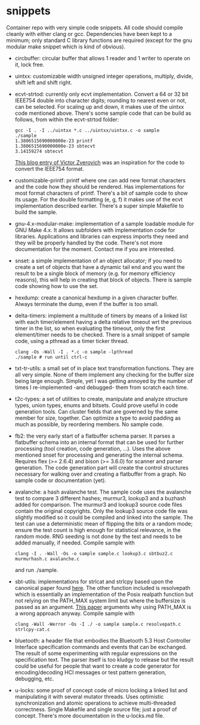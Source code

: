 # snippets
Container repo with very simple code snippets. All code should compile
cleanly with either clang or gcc. Dependencies have been kept to a minimum;
only standard C library functions are required (except for the gnu modular
make snippet which is kind of obvious).

* circbuffer: circular buffer that allows 1 reader and 1 writer to operate
  on it, lock free.

* uintxx: customizable width unsigned integer operations, multiply, divide,
  shift left and shift right.

* ecvt-strtod: currently only ecvt implementation. Convert a 64 or 32 bit IEEE754
  double into character digits; rounding to nearest even or not, can be
  selected. For scaling up and down, it makes use of the uintxx code
  mentioned above. There's some sample code that can be build as follows,
  from within the ecvt-strtod folder:

  ```console
  gcc -I . -I ../uintxx *.c ../uintxx/uintxx.c -o sample
  ./sample
  1.3806515690000000e-23 printf
  1.3806515690000000e-23 sbtecvt
  3.14159274 sbtecvt
  ```

  [This blog entry of Victor Zverovich](https://www.zverovich.net/2019/02/11/formatting-floating-point-numbers.html)
  was an inspiration for the code to convert the IEEE754 format.

* customizable-printf: printf where one can add new format characters and
  the code how they should be rendered. Has implementations for most format
  characters of printf. There's a bit of sample code to show its usage. For
  the double formatting (e, g, f) it makes use of the ecvt implementation
  described earlier. There's a super simple Makefile to build the sample.

* gnu-4.x-modular-make: implementation of a sample loadable module for GNU
  Make 4.x. It allows subfolders with implementation code for libraries.
  Applications and libraries can express imports they need and they will be
  properly handled by the code. There's not more documentation for the
  moment. Contact me if you are interested.

* snset: a simple implementation of an object allocator; if you need to
  create a set of objects that have a dynamic tail end and you want
  the result to be a single block of memory (e.g. for memory efficiency reasons),
  this will help in creating that block of objects. There is sample
  code showing how to use the set.

* hexdump: create a canonical hexdump in a given character buffer. Always
  terminate the dump, even if the buffer is too small.

* delta-timers: implement a multitude of timers by means of a linked list
  with each timer/element having a delta relative timeout wrt the previous timer
  in the list, so when evaluating the timeout, only the first element/timer needs
  to be checked. There is a small snippet of sample code, using a pthread as
  a timer ticker thread.

  ```console
  clang -Os -Wall -I . *.c -o sample -lpthread
  ./sample # run until ctrl-c
  ```

* txt-tr-utils: a small set of in place text transformation functions. They
  are all very simple. None of them implement any checking for the buffer
  size being large enough. Simple, yet I was getting annoyed by the number
  of times I re-implemented -and debugged- them from scratch each time.

* t2c-types: a set of utilities to create, manipulate and analyze structure
  types, union types, enums and bitsets. Could prove useful in code generation
  tools. Can cluster fields that are governed by the same member for size,
  together. Can optimize a type to avoid padding as much as possible, by
  reordering members. No sample code.

* fb2: the very early start of a flatbuffer schema parser. It parses a
  flatbuffer schema into an internal format that can be used for further
  processing (tool creation, code generation, ...). Uses the above mentioned
  snset for processing and generating the internal schema. Requires
  flex (>= 2.6.4) and bison (>= 3.6.0) for scanner and parser generation.
  The code generation part will create the control structures necessary for
  walking over and creating a flatbuffer from a graph. No sample code or
  documentation (yet).

* avalanche: a hash avalanche test. The sample code uses the avalanche test
  to compare 3 different hashes; murmur3, lookup3 and a buzhash added for
  comparison. The murmur3 and lookup3 source code files contain the original
  copyrights. Only the lookup3 source code file was slightly modified so it
  could be compiled and linked into the sample. The test can use a
  deterministic mean of flipping the bits or a random mode; ensure the test
  count is high enough for statistical relevance, in the random mode. RNG
  seeding is not done by the test and needs to be added manually, if needed.
  Compile sample with
  ```console
  clang -I . -Wall -Os -o sample sample.c lookup3.c sbtbuz2.c murmurhash.c avalanche.c
  ```
  and run ./sample.

* sbt-utils: implementations for strlcat and strlcpy based upon the
  canonical paper found [here](https://www.millert.dev/papers/strlcpy.html).
  The other function included is resolvepath which is essentially an implementation of
  the Posix realpath function but not relying on the PATH_MAX system limit
  but where the buffersize is passed as an argument.
  [This paper](https://eklitzke.org/path-max-is-tricky) arguments why using
  PATH_MAX is a wrong approach anyway.
  Compile sample with
  ```console
  clang -Wall -Werror -Os -I ./ -o sample sample.c resolvepath.c strlcpy-cat.c
  ```

* bluetooth: a header file that embodies the Bluetooth 5.3 Host Controller
  Interface specification commands and events that can be exchanged. The
  result of some experimenting with regular expressions on the specification
  text. The parser itself is too kludgy to release but the result could be
  useful for people that want to create a code generator for
  encoding/decoding HCI messages or test pattern generation, debugging, etc.

* u-locks: some proof of concept code of micro locking a linked list and
  manipulating it with several mutator threads. Uses optimistic
  synchronization and atomic operations to achieve multi-threaded
  correctness. Single Makefile and single source file; just a proof of
  concept. There's more documentation in the u-locks.md file.
